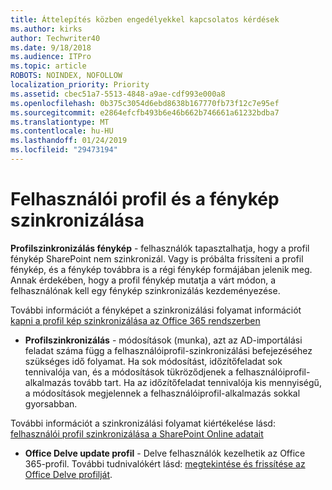 ```yaml
---
title: Áttelepítés közben engedélyekkel kapcsolatos kérdések
ms.author: kirks
author: Techwriter40
ms.date: 9/18/2018
ms.audience: ITPro
ms.topic: article
ROBOTS: NOINDEX, NOFOLLOW
localization_priority: Priority
ms.assetid: cbec51a7-5513-4848-a9ae-cdf993e000a8
ms.openlocfilehash: 0b375c3054d6ebd8638b167770fb73f12c7e95ef
ms.sourcegitcommit: e2864efcfb493b6e46b662b746661a61232bdba7
ms.translationtype: MT
ms.contentlocale: hu-HU
ms.lasthandoff: 01/24/2019
ms.locfileid: "29473194"
---
```

# <a name="user-profile-and-photo-synchronization"></a>Felhasználói profil és a fénykép szinkronizálása

 **Profilszinkronizálás fénykép** - felhasználók tapasztalhatja, hogy a profil fénykép SharePoint nem szinkronizál. Vagy is próbálta frissíteni a profil fénykép, és a fénykép továbbra is a régi fénykép formájában jelenik meg. Annak érdekében, hogy a profil fénykép mutatja a várt módon, a felhasználónak kell egy fénykép szinkronizálás kezdeményezése. 
  
További információt a fényképet a szinkronizálási folyamat információt [kapni a profil kép szinkronizálása az Office 365 rendszerben](https://go.microsoft.com/fwlink/?linkid=2022634)
  
- **Profilszinkronizálás** - módosítások (munka), azt az AD-importálási feladat száma függ a felhasználóiprofil-szinkronizálási befejezéséhez szükséges idő folyamat. Ha sok módosítást, időzítőfeladat sok tennivalója van, és a módosítások tükröződjenek a felhasználóiprofil-alkalmazás tovább tart. Ha az időzítőfeladat tennivalója kis mennyiségű, a módosítások megjelennek a felhasználóiprofil-alkalmazás sokkal gyorsabban. 
  
További információt a szinkronizálási folyamat kiértékelése lásd: [felhasználói profil szinkronizálása a SharePoint Online adatait](https://go.microsoft.com/fwlink/?linkid=2022639)
    
- **Office Delve update profil** - Delve felhasználók kezelhetik az Office 365-profil. További tudnivalókért lásd: [megtekintése és frissítése az Office Delve profilját](https://support.office.com/en-us/article/View-and-update-your-profile-in-Office-Delve-4e84343b-eedf-45a1-aeb9-8627ccca14ba).
    

